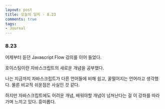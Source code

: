```yaml
---
layout: post
title: 오늘의 일지 - 8.23
comments: true
tags:
- Journal
---
```




### 8.23

어제부터 듣던 Javascript Flow 강의를 이어 들었다.

호이스팅이란 자바스크립트의 새로운 개념을 공부했다.

나는 지금까지 자바스크립트가 다른 언어들에 비해 쉽고, 꿀떨어지는 언어라고 생각했다. 물론 비교적 쉬운점은 사실인 것 같다.

하지만 자바스크립트에도 어려운 개념, 배워야할 개념이  넘쳐난다는 걸 이 강좌를 따라가며 느끼고 있다. 흥미롭다.

